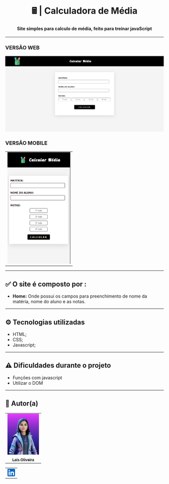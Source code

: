 <h1 align="center">
  <br>🖩 | Calculadora de Média
</h1>

<h4 align="center">
  Site simples para calculo de média, feito para treinar javaScript
</h4>

---

<h3>VERSÃO WEB</h3>

![Resultado final do projeto](./assets/img/web.png)

<h3>VERSÃO MOBILE</h3>

<table align="center">
  <tr>
    <td align="center">
      <a href="https://github.com/laisfrr">
        <img src="./assets/img/mobile.png" width="200px;" alt=""/><br>
      </a>
    </td>
  </tr>
</table>

---

## ✅ O site é composto por :

-   **Home:** Onde possui os campos para preenchimento de nome da matéria, nome do aluno e as notas.

---

## ⚙ Tecnologias utilizadas

-   HTML;
-   CSS;
-   Javascript;

---

## ⚠ Dificuldades durante o projeto

-   Funções com javascript
-   Utilizar o DOM

---

## 👩 Autor(a)<br>

<table align="center">
  <tr>
    <td align="center">
      <a href="https://github.com/laisfrr" target="_blank">
        <img src="./assets/img/avatar.jpg" width="100px;" alt=""/><br>
        <sub>
          <b>Laís Oliveira</b>
        </sub>
      </a>
    </td>
  </tr>
</table>

<table align="center">
    <td align="center">
      <a href="https://www.linkedin.com/in/laisfrr/" target="_blank">
        <img src="./assets/img/linkedin_icon.svg" width="24px;" alt=""/><br>
      </a>
</table>
